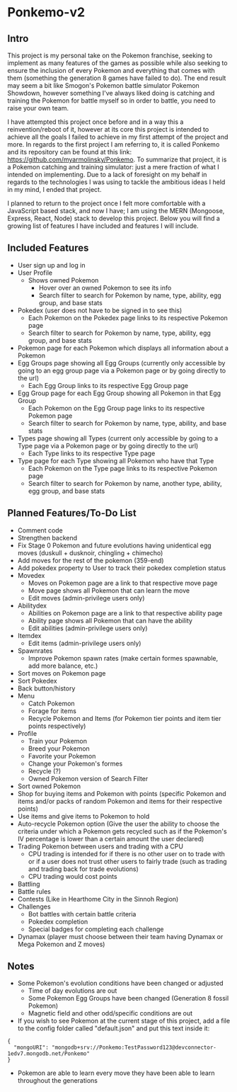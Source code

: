 # Ponkemo-v2

## Intro

This project is my personal take on the Pokemon franchise, seeking to implement as many features of the games as possible while also seeking to ensure the inclusion of every Pokemon and everything that comes with them (something the generation 8 games have failed to do). The end result may seem a bit like Smogon's Pokemon battle simulator Pokemon Showdown, however something I've always liked doing is catching and training the Pokemon for battle myself so in order to battle, you need to raise your own team.

I have attempted this project once before and in a way this a reinvention/reboot of it, however at its core this project is intended to achieve all the goals I failed to achieve in my first attempt of the project and more. In regards to the first project I am referring to, it is called Ponkemo and its repository can be found at this link: https://github.com/myarmolinsky/Ponkemo. To summarize that project, it is a Pokemon catching and training simulator: just a mere fraction of what I intended on implementing. Due to a lack of foresight on my behalf in regards to the technologies I was using to tackle the ambitious ideas I held in my mind, I ended that project.

I planned to return to the project once I felt more comfortable with a JavaScript based stack, and now I have; I am using the MERN (Mongoose, Express, React, Node) stack to develop this project. Below you will find a growing list of features I have included and features I will include.

## Included Features

- User sign up and log in
- User Profile
  - Shows owned Pokemon
    - Hover over an owned Pokemon to see its info
    - Search filter to search for Pokemon by name, type, ability, egg group, and base stats
- Pokedex (user does not have to be signed in to see this)
  - Each Pokemon on the Pokedex page links to its respective Pokemon page
  - Search filter to search for Pokemon by name, type, ability, egg group, and base stats
- Pokemon page for each Pokemon which displays all information about a Pokemon
- Egg Groups page showing all Egg Groups (currently only accessible by going to an egg group page via a Pokemon page or by going directly to the url)
  - Each Egg Group links to its respective Egg Group page
- Egg Group page for each Egg Group showing all Pokemon in that Egg Group
  - Each Pokemon on the Egg Group page links to its respective Pokemon page
  - Search filter to search for Pokemon by name, type, ability, and base stats
- Types page showing all Types (current only accessible by going to a Type page via a Pokemon page or by going directly to the url)
  - Each Type links to its respective Type page
- Type page for each Type showing all Pokemon who have that Type
  - Each Pokemon on the Type page links to its respective Pokemon page
  - Search filter to search for Pokemon by name, another type, ability, egg group, and base stats

## Planned Features/To-Do List

- Comment code
- Strengthen backend
- Fix Stage 0 Pokemon and future evolutions having unidentical egg moves (duskull + dusknoir, chingling + chimecho)
- Add moves for the rest of the pokemon (359-end)
- Add pokedex property to User to track their pokedex completion status
- Movedex
  - Moves on Pokemon page are a link to that respective move page
  - Move page shows all Pokemon that can learn the move
  - Edit moves (admin-privilege users only)
- Abilitydex
  - Abilities on Pokemon page are a link to that respective ability page
  - Ability page shows all Pokemon that can have the ability
  - Edit abilities (admin-privilege users only)
- Itemdex
  - Edit items (admin-privilege users only)
- Spawnrates
  - Improve Pokemon spawn rates (make certain formes spawnable, add more balance, etc.)
- Sort moves on Pokemon page
- Sort Pokedex
- Back button/history
- Menu
  - Catch Pokemon
  - Forage for items
  - Recycle Pokemon and Items (for Pokemon tier points and item tier points respectively)
- Profile
  - Train your Pokemon
  - Breed your Pokemon
  - Favorite your Pokemon
  - Change your Pokemon's formes
  - Recycle (?)
  - Owned Pokemon version of Search Filter
- Sort owned Pokemon
- Shop for buying items and Pokemon with points (specific Pokemon and items and/or packs of random Pokemon and items for their respective points)
- Use items and give items to Pokemon to hold
- Auto-recycle Pokemon option (Give the user the ability to choose the criteria under which a Pokemon gets recycled such as if the Pokemon's IV percentage is lower than a certain amount the user declared)
- Trading Pokemon between users and trading with a CPU
  - CPU trading is intended for if there is no other user on to trade with or if a user does not trust other users to fairly trade (such as trading and trading back for trade evolutions)
  - CPU trading would cost points
- Battling
- Battle rules
- Contests (Like in Hearthome City in the Sinnoh Region)
- Challenges
  - Bot battles with certain battle criteria
  - Pokedex completion
  - Special badges for completing each challenge
- Dynamax (player must choose between their team having Dynamax or Mega Pokemon and Z moves)

## Notes

- Some Pokemon's evolution conditions have been changed or adjusted
  - Time of day evolutions are out
  - Some Pokemon Egg Groups have been changed (Generation 8 fossil Pokemon)
  - Magnetic field and other odd/specific conditions are out
- If you wish to see Pokemon at the current stage of this project, add a file to the config folder called "default.json" and put this text inside it:

```
{
  "mongoURI": "mongodb+srv://Ponkemo:TestPassword123@devconnector-1edv7.mongodb.net/Ponkemo"
}
```

- Pokemon are able to learn every move they have been able to learn throughout the generations
